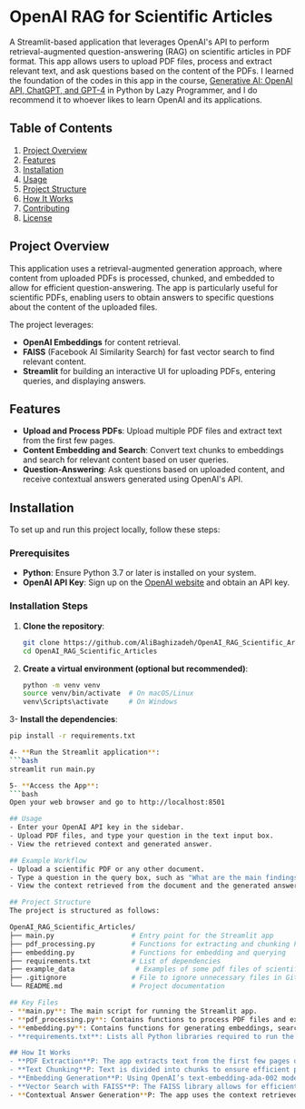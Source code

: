 # OpenAI RAG for Scientific Articles

A Streamlit-based application that leverages OpenAI's API to perform retrieval-augmented question-answering (RAG) on scientific articles in PDF format. This app allows users to upload PDF files, process and extract relevant text, and ask questions based on the content of the PDFs. I learned the foundation of the codes in this app in the course, [Generative AI: OpenAI API, ChatGPT, and GPT-4](https://deeplearningcourses.com/c/genai-openai-chatgpt) in Python by Lazy Programmer, and I do recommend it to whoever likes to learn OpenAI and its applications. 

## Table of Contents

1. [Project Overview](#project-overview)
2. [Features](#features)
3. [Installation](#installation)
4. [Usage](#usage)
5. [Project Structure](#project-structure)
6. [How It Works](#how-it-works)
7. [Contributing](#contributing)
8. [License](#license)

## Project Overview

This application uses a retrieval-augmented generation approach, where content from uploaded PDFs is processed, chunked, and embedded to allow for efficient question-answering. The app is particularly useful for scientific PDFs, enabling users to obtain answers to specific questions about the content of the uploaded files.

The project leverages:
- **OpenAI Embeddings** for content retrieval.
- **FAISS** (Facebook AI Similarity Search) for fast vector search to find relevant content.
- **Streamlit** for building an interactive UI for uploading PDFs, entering queries, and displaying answers.

## Features

- **Upload and Process PDFs**: Upload multiple PDF files and extract text from the first few pages.
- **Content Embedding and Search**: Convert text chunks to embeddings and search for relevant content based on user queries.
- **Question-Answering**: Ask questions based on uploaded content, and receive contextual answers generated using OpenAI's API.
  
## Installation

To set up and run this project locally, follow these steps:

### Prerequisites

- **Python**: Ensure Python 3.7 or later is installed on your system.
- **OpenAI API Key**: Sign up on the [OpenAI website](https://beta.openai.com/signup/) and obtain an API key.

### Installation Steps

1. **Clone the repository**:
   ```bash
   git clone https://github.com/AliBaghizadeh/OpenAI_RAG_Scientific_Articles.git
   cd OpenAI_RAG_Scientific_Articles
   
2. **Create a virtual environment (optional but recommended)**:
   ```bash
   python -m venv venv
   source venv/bin/activate  # On macOS/Linux
   venv\Scripts\activate     # On Windows

3- **Install the dependencies**:
  ```bash
  pip install -r requirements.txt

4- **Run the Streamlit application**:
  ```bash
  streamlit run main.py

5- **Access the App**:
  ```bash
  Open your web browser and go to http://localhost:8501

## Usage
- Enter your OpenAI API key in the sidebar.
- Upload PDF files, and type your question in the text input box.
- View the retrieved context and generated answer.

## Example Workflow
- Upload a scientific PDF or any other document.
- Type a question in the query box, such as "What are the main findings discussed in the paper?".
- View the context retrieved from the document and the generated answer.

## Project Structure
The project is structured as follows:

OpenAI_RAG_Scientific_Articles/      
├── main.py                   # Entry point for the Streamlit app    
├── pdf_processing.py         # Functions for extracting and chunking PDF text    
├── embedding.py              # Functions for embedding and querying    
├── requirements.txt          # List of dependencies   
├── example_data               # Examples of some pdf files of scientific articles     
├── .gitignore                # File to ignore unnecessary files in Git  
└── README.md                 # Project documentation   

## Key Files
- **main.py**: The main script for running the Streamlit app.    
- **pdf_processing.py**: Contains functions to process PDF files and extract text.      
- **embedding.py**: Contains functions for generating embeddings, searching content, and querying OpenAI's API.   
- **requirements.txt**: Lists all Python libraries required to run the app.     

## How It Works
- **PDF Extraction**P: The app extracts text from the first few pages of each uploaded PDF to get relevant content.
- **Text Chunking**P: Text is divided into chunks to ensure efficient processing and embedding.
- **Embedding Generation**P: Using OpenAI’s text-embedding-ada-002 model, each text chunk is converted into an embedding vector.
- **Vector Search with FAISS**P: The FAISS library allows for efficient searching through the embedding vectors to find relevant text chunks based on a user's question.
- **Contextual Answer Generation**P: The app uses the context retrieved from FAISS and generates an answer with OpenAI's API.
